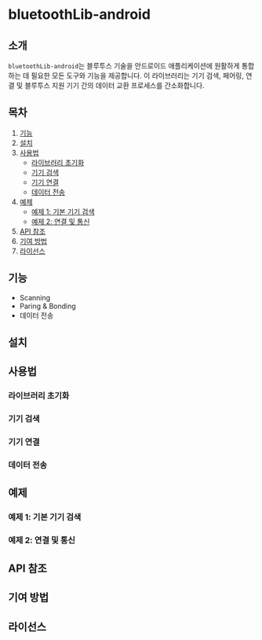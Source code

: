 # bluetoothLib-android

## 소개

`bluetoothLib-android`는 블루투스 기술을 안드로이드 애플리케이션에 원활하게 통합하는 데 필요한 모든 도구와 기능을 제공합니다.
이 라이브러리는 기기 검색, 페어링, 연결 및 블루투스 지원 기기 간의 데이터 교환 프로세스를 간소화합니다.


## 목차

1. [기능](#기능)
2. [설치](#설치)
3. [사용법](#사용법)
    - [라이브러리 초기화](#라이브러리-초기화)
    - [기기 검색](#기기-검색)
    - [기기 연결](#기기-연결)
    - [데이터 전송](#데이터-전송)
4. [예제](#예제)
    - [예제 1: 기본 기기 검색](#예제-1-기본-기기-검색)
    - [예제 2: 연결 및 통신](#예제-2-연결-및-통신)
5. [API 참조](#api-참조)
6. [기여 방법](#기여-방법)
7. [라이선스](#라이선스)

## 기능

- Scanning
- Paring & Bonding
- 데이터 전송


## 설치

## 사용법

### 라이브러리 초기화

### 기기 검색

### 기기 연결

### 데이터 전송

## 예제

### 예제 1: 기본 기기 검색

### 예제 2: 연결 및 통신

## API 참조

## 기여 방법

## 라이선스

